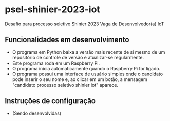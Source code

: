 # psel-shinier-2023-iot

Desafio para processo seletivo Shinier 2023
Vaga de Desenvolvedor(a) IoT

## Funcionalidades em desenvolvimento

- O programa em Python baixa a versão mais recente de si mesmo de um repositório de controle de versão e atualizar-se regularmente.
- Este programa roda em um Raspberry Pi.
- O programa inicia automaticamente quando o Raspberry Pi for ligado.
- O programa possui uma interface de usuário simples onde o candidato pode inserir o seu nome e, ao clicar em um botão, a mensagem "candidato processo seletivo shinier iot" aparece.

## Instruções de configuração

- (Sendo desenvolvidas)

